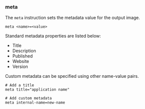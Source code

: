 ### meta

The `meta` instruction sets the metadata value for the output image. 

```
meta <name>=<value>
```

Standard metadata properties are listed below:

* Title
* Description
* Published
* Website
* Version

Custom metadata can be specified using other name-value pairs. 

```
# Add a title
meta title="application name"

# Add custom metadata
meta internal-name=new-name
```